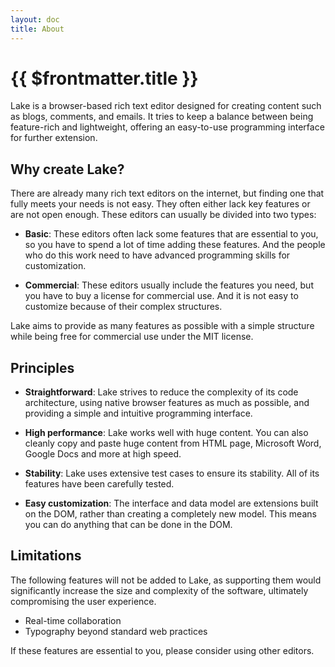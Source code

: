 ```yaml
---
layout: doc
title: About
---
```


# {{ $frontmatter.title }}

Lake is a browser-based rich text editor designed for creating content such as blogs, comments, and emails. It tries to keep a balance between being feature-rich and lightweight, offering an easy-to-use programming interface for further extension.

## Why create Lake?

There are already many rich text editors on the internet, but finding one that fully meets your needs is not easy. They often either lack key features or are not open enough. These editors can usually be divided into two types:

* **Basic**: These editors often lack some features that are essential to you, so you have to spend a lot of time adding these features. And the people who do this work need to have advanced programming skills for customization.

* **Commercial**: These editors usually include the features you need, but you have to buy a license for commercial use. And it is not easy to customize because of their complex structures.

Lake aims to provide as many features as possible with a simple structure while being free for commercial use under the MIT license.

## Principles

* **Straightforward**: Lake strives to reduce the complexity of its code architecture, using native browser features as much as possible, and providing a simple and intuitive programming interface.

* **High performance**: Lake works well with huge content. You can also cleanly copy and paste huge content from HTML page, Microsoft Word, Google Docs and more at high speed.

* **Stability**: Lake uses extensive test cases to ensure its stability. All of its features have been carefully tested.

* **Easy customization**: The interface and data model are extensions built on the DOM, rather than creating a completely new model. This means you can do anything that can be done in the DOM.

## Limitations

The following features will not be added to Lake, as supporting them would significantly increase the size and complexity of the software, ultimately compromising the user experience.

* Real-time collaboration
* Typography beyond standard web practices

If these features are essential to you, please consider using other editors.
